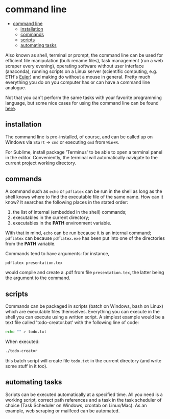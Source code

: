 # command line

<!-- TOC -->

- [command line](#command-line)
  - [installation](#installation)
  - [commands](#commands)
  - [scripts](#scripts)
  - [automating tasks](#automating-tasks)

<!-- /TOC -->

Also known as shell, terminal or prompt, the command line can be used for efficient file manipulation (bulk rename files), task management (run a web scraper every evening), operating software without user interface (anaconda), running scripts on a Linux server (scientific computing, e.g. ETH's [Euler](https://scicomp.ethz.ch/wiki/Scientific_computing_services)) and making do without a mouse in general. Pretty much everything you do on you computer has or can have a command line analogue.

Not that you can't perform the same tasks with your favorite programming language, but some nice cases for using the command line can be found [here](https://www.nature.com/articles/d41586-021-00263-0).


## installation
The command line is pre-installed, of course, and can be called up on Windows via `Start` -> `cmd` or executing `cmd` from `Win+R`.

For Sublime, install package 'Terminus' to be able to open a terminal panel in the editor. Conveniently, the terminal will automatically navigate to the current project working directory.


## commands
A command such as `echo` or `pdflatex` can be run in the shell as long as the shell knows where to find the executable file of the same name. How can it know? It searches the following places in the stated order:

1. the list of internal (embedded in the shell) commands;
2. executables in the current directory;
3. executables in the **PATH** environment variable.

With that in mind, `echo` can be run because it is an internal command; `pdflatex` can because `pdflatex.exe` has been put into one of the directories from the **PATH** variable.

Commands tend to have arguments: for instance,
```bash
pdflatex presentation.tex
```
would compile and create a .pdf from file `presentation.tex`, the latter being the argument to the command.


## scripts
Commands can be packaged in scripts (batch on Windows, bash on Linux) which are executable files themselves. Everything you can execute in the shell you can execute using a written script. A simplest example would be a text file called 'todo-creator.bat' with the following line of code:
```bash
echo "" > todo.txt
```
When executed:
```bash
./todo-creator
```
this batch script will create file `todo.txt` in the current directory (and write some stuff in it too).


## automating tasks
Scripts can be executed automatically at a specified time. All you need is a working script, correct path references and a task in the task scheduler of choice (Task Scheduler on Windows, crontab on Linux/Mac). As an example, web scraping or mailfeed can be automated.
